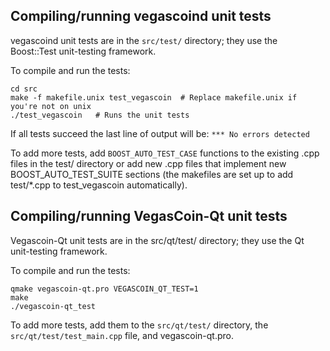 Compiling/running vegascoind unit tests
------------------------------------

vegascoind unit tests are in the `src/test/` directory; they
use the Boost::Test unit-testing framework.

To compile and run the tests:

	cd src
	make -f makefile.unix test_vegascoin  # Replace makefile.unix if you're not on unix
	./test_vegascoin   # Runs the unit tests

If all tests succeed the last line of output will be:
`*** No errors detected`

To add more tests, add `BOOST_AUTO_TEST_CASE` functions to the existing
.cpp files in the test/ directory or add new .cpp files that
implement new BOOST_AUTO_TEST_SUITE sections (the makefiles are
set up to add test/*.cpp to test_vegascoin automatically).


Compiling/running VegasCoin-Qt unit tests
---------------------------------------

Vegascoin-Qt unit tests are in the src/qt/test/ directory; they
use the Qt unit-testing framework.

To compile and run the tests:

	qmake vegascoin-qt.pro VEGASCOIN_QT_TEST=1
	make
	./vegascoin-qt_test

To add more tests, add them to the `src/qt/test/` directory,
the `src/qt/test/test_main.cpp` file, and vegascoin-qt.pro.
